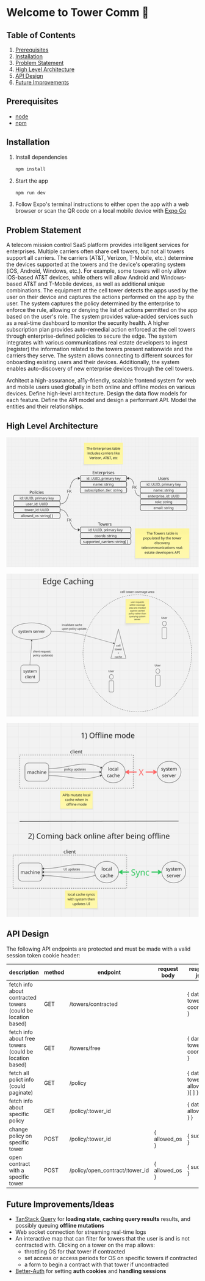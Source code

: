 # Welcome to Tower Comm 👋

## Table of Contents

1) [Prerequisites](#prerequisites)
2) [Installation](#installation)
3) [Problem Statement](#problem-statement)
4) [High Level Architecture](#high-level-architecture)
5) [API Design](#api-design)
6) [Future Improvements](#future-improvementsideas)

## Prerequisites

- [node](https://nodejs.org/en)
- [npm](https://www.npmjs.com/)

## Installation

1. Install dependencies

   ```bash
   npm install
   ```

2. Start the app

   ```bash
   npm run dev
   ```

3. Follow Expo's terminal instructions to either open the app with a web browser or scan the QR code on a local mobile device with [Expo Go](https://expo.dev/go)

## Problem Statement

A telecom mission control SaaS platform provides intelligent services for enterprises. Multiple carriers often share cell towers, but not all towers support all carriers. The carriers (AT&T, Verizon, T-Mobile, etc.) determine the devices supported at the towers and the device's operating system (iOS, Android, Windows, etc.). For example, some towers will only allow iOS-based AT&T devices, while others will allow Android and Windows-based AT&T and T-Mobile devices, as well as additional unique combinations. The equipment at the cell tower detects the apps used by the user on their device and captures the actions performed on the app by the user. The system captures the policy determined by the enterprise to enforce the rule, allowing or denying the list of actions permitted on the app based on the user's role. The system provides value-added services such as a real-time dashboard to monitor the security health. A higher subscription plan provides auto-remedial action enforced at the cell towers through enterprise-defined policies to secure the edge. The system integrates with various communications real estate developers to ingest (register) the information related to the towers present nationwide and the carriers they serve. The system allows connecting to different sources for onboarding existing users and their devices. Additionally, the system enables auto-discovery of new enterprise devices through the cell towers.


Architect a high-assurance, a11y-friendly, scalable frontend system for web and mobile users used globally in both online and offline modes on various devices. Define high-level architecture. Design the data flow models for each feature. Define the API model and design a performant API. Model the entities and their relationships. 

## High Level Architecture

![db tables](/system_architecture/db_tables.png)

![edge caching](/system_architecture/edge_caching.png)

![offline mode](/system_architecture/offline_mode.png)

## API Design

The following API endpoints are protected and must be made with a valid session token cookie header:

| **description** | **method**  | **endpoint** | **request body** | **response json** |
| ----------- | ----------- | ----------- | ----------- | ----------- |
| fetch info about contracted towers (could be location based) | GET | /towers/contracted  | | { data: { tower_id, coords }[ ] } |
| fetch info about free towers (could be location based) | GET | /towers/free  | | { dara: { tower_id, coords }[ ] } |
| fetch all polict info (could paginate) | GET | /policy | | { data: { id, tower_id, allowed_os }[ ] } |
| fetch info about specific policy | GET | /policy/:tower_id | | { data: { allowed_os } } |
| change policy on specific tower | POST | /policy/:tower_id | { allowed_os } | { success } |
| open contract with a specific tower | POST | /policy/open_contract/:tower_id | { allowed_os } | { success } |

## Future Improvements/Ideas

- [TanStack Query](https://tanstack.com/query/latest) for **loading state**, **caching query results** results, and possibly queuing **offline mutations**
- Web socket connection for streaming real-time logs
- An interactive map that can filter for towers that the user is and is not contracted with. Clicking on a tower on the map allows: 
   - throttling OS for that tower if contracted
   - set access or access periods for OS on specific towers if contracted
   - a form to begin a contract with that tower if uncontracted
- [Better-Auth](https://www.better-auth.com/) for setting **auth cookies** and **handling sessions**
